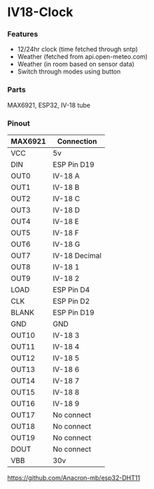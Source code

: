 # IV18-Clock

### Features
* 12/24hr clock (time fetched through sntp)
* Weather (fetched from api.open-meteo.com)
* Weather (in room based on sensor data)
* Switch through modes using button


### Parts
MAX6921, ESP32, IV-18 tube

### Pinout
| MAX6921     | Connection    |
| ----------- | ------------- |
| VCC         | 5v            |
| DIN         | ESP Pin D19   |
| OUT0        | IV-18 A       |
| OUT1        | IV-18 B       |
| OUT2        | IV-18 C       |
| OUT3        | IV-18 D       |
| OUT4        | IV-18 E       |
| OUT5        | IV-18 F       |
| OUT6        | IV-18 G       |
| OUT7        | IV-18 Decimal |
| OUT8        | IV-18 1       |
| OUT9        | IV-18 2       |
| LOAD        | ESP Pin D4    |
| CLK         | ESP Pin D2    |
| BLANK       | ESP Pin D19   |
| GND         | GND           |
| OUT10       | IV-18 3       |
| OUT11       | IV-18 4       |
| OUT12       | IV-18 5       |
| OUT13       | IV-18 6       |
| OUT14       | IV-18 7       |
| OUT15       | IV-18 8       |
| OUT16       | IV-18 9       |
| OUT17       | No connect    |
| OUT18       | No connect    |
| OUT19       | No connect    |
| DOUT        | No connect    |
| VBB         | 30v           |


https://github.com/Anacron-mb/esp32-DHT11

